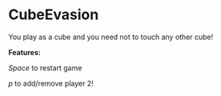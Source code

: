 # CubeEvasion

You play as a cube and you need not to touch any other cube!

__Features:__

*Space* to restart game

*p* to add/remove player 2!
